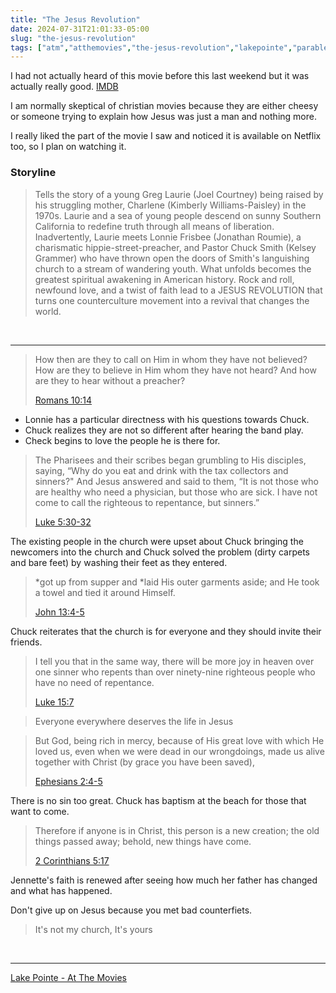 ```yaml
---
title: "The Jesus Revolution"
date: 2024-07-31T21:01:33-05:00
slug: "the-jesus-revolution"
tags: ["atm","atthemovies","the-jesus-revolution","lakepointe","parable"]
---
```


I had not actually heard of this movie before this last weekend but it was actually really good. [IMDB](https://www.imdb.com/title/tt10098448)

I am normally skeptical of christian movies because they are either cheesy or someone trying to explain how Jesus was just a man and nothing more.

I really liked the part of the movie I saw and noticed it is available on Netflix too, so I plan on watching it.


### Storyline
> Tells the story of a young Greg Laurie (Joel Courtney) being raised by his struggling mother, Charlene (Kimberly Williams-Paisley) in the 1970s. Laurie and a sea of young people descend on sunny Southern California to redefine truth through all means of liberation. Inadvertently, Laurie meets Lonnie Frisbee (Jonathan Roumie), a charismatic hippie-street-preacher, and Pastor Chuck Smith (Kelsey Grammer) who have thrown open the doors of Smith's languishing church to a stream of wandering youth. What unfolds becomes the greatest spiritual awakening in American history. Rock and roll, newfound love, and a twist of faith lead to a JESUS REVOLUTION that turns one counterculture movement into a revival that changes the world.

<br />

---

> How then are they to call on Him in whom they have not believed? How are they to believe in Him whom they have not heard? And how are they to hear without a preacher?
> 
> [Romans 10:14](https://www.biblegateway.com/passage/?search=Romans+10%3A14&version=NASB)

* Lonnie has a particular directness with his questions towards Chuck.
* Chuck realizes they are not so different after hearing the band play.
* Check begins to love the people he is there for.


> The Pharisees and their scribes began grumbling to His disciples, saying, “Why do you eat and drink with the tax collectors and sinners?" And Jesus answered and said to them, “It is not those who are healthy who need a physician, but those who are sick. I have not come to call the righteous to repentance, but sinners.”
> 
> [Luke 5:30-32](https://www.biblegateway.com/passage/?search=Luke+5%3A30-32&version=NASB)

The existing people in the church were upset about Chuck bringing the newcomers into the church and Chuck
solved the problem (dirty carpets and bare feet) by washing their feet as they entered.

> *got up from supper and *laid His outer garments aside; and He took a towel and tied it around Himself.
> 
> [John 13:4-5](https://www.biblegateway.com/passage/?search=John+13%3A4-5&version=NASB)


Chuck reiterates that the church is for everyone and they should invite their friends.

> I tell you that in the same way, there will be more joy in heaven over one sinner who repents than over ninety-nine righteous people who have no need of repentance.
> 
> [Luke 15:7](https://www.biblegateway.com/passage/?search=Luke+15%3A7&version=NASB)


> Everyone everywhere deserves the life in Jesus

> But God, being rich in mercy, because of His great love with which He loved us, even when we were dead in our wrongdoings, made us alive together with Christ (by grace you have been saved),
> 
> [Ephesians 2:4-5](https://www.biblegateway.com/passage/?search=Ephesians+2%3A4-5&version=NASB)


There is no sin too great. Chuck has baptism at the beach for those that want to come.

> Therefore if anyone is in Christ, this person is a new creation; the old things passed away; behold, new things have come.
>
> [2 Corinthians 5:17](https://www.biblegateway.com/passage/?search=2+Corinthians+5%3A17&version=NASB)

Jennette's faith is renewed after seeing how much her father has changed and what has happened.

Don't give up on Jesus because you met bad counterfiets.

> It's not my church, It's yours

<br />

---

[Lake Pointe - At The Movies](https://lakepointe.church/at-the-movies/ "At The Movies")
